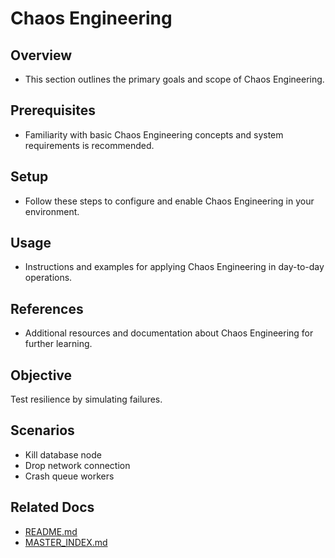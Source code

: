 # Chaos Engineering

## Overview
- This section outlines the primary goals and scope of Chaos Engineering.

## Prerequisites
- Familiarity with basic Chaos Engineering concepts and system requirements is recommended.

## Setup
- Follow these steps to configure and enable Chaos Engineering in your environment.

## Usage
- Instructions and examples for applying Chaos Engineering in day-to-day operations.

## References
- Additional resources and documentation about Chaos Engineering for further learning.


## Objective
Test resilience by simulating failures.

## Scenarios
- Kill database node
- Drop network connection
- Crash queue workers

## Related Docs
- [README.md](README.md)
- [MASTER_INDEX.md](MASTER_INDEX.md)

